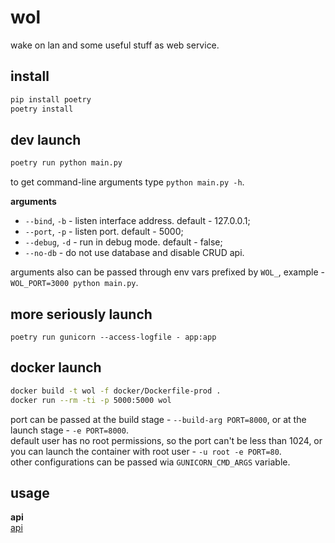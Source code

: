 # wol
wake on lan and some useful stuff as web service.

## install

```bash
pip install poetry
poetry install
```

## dev launch

```bash
poetry run python main.py
```

to get command-line arguments type `python main.py -h`.  

**arguments**  
* `--bind`, `-b` - listen interface address. default - 127.0.0.1;  
* `--port`, `-p` - listen port. default - 5000;  
* `--debug`, `-d` - run in debug mode. default - false;  
* `--no-db` - do not use database and disable CRUD api.  


arguments also can be passed through env vars prefixed by `WOL_`,
example - `WOL_PORT=3000 python main.py`.  


## more seriously launch

```
poetry run gunicorn --access-logfile - app:app
```

## docker launch

```bash
docker build -t wol -f docker/Dockerfile-prod .
docker run --rm -ti -p 5000:5000 wol
```

port can be passed at the build stage - `--build-arg PORT=8000`,
or at the launch stage - `-e PORT=8000`.  
default user has no root permissions, so the port can't be less than 1024,
or you can launch the container with root user - `-u root -e PORT=80`.  
other configurations can be passed wia `GUNICORN_CMD_ARGS` variable.


## usage

**api**  
[api](docs/api.html)  
